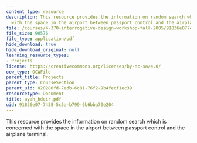 ```yaml
---
content_type: resource
description: This resource provides the information on random search which is concerned
  with the space in the airport between passport control and the airplane terminal.
file: /courses/4-370-interrogative-design-workshop-fall-2005/91836e0774385c5ab7996b6bba70e204_ayah_bdeir.pdf
file_size: 90576
file_type: application/pdf
hide_download: true
hide_download_original: null
learning_resource_types:
- Projects
license: https://creativecommons.org/licenses/by-nc-sa/4.0/
ocw_type: OCWFile
parent_title: Projects
parent_type: CourseSection
parent_uid: 020280fd-7edb-6c81-76f2-9b4fecf1ec39
resourcetype: Document
title: ayah_bdeir.pdf
uid: 91836e07-7438-5c5a-b799-6b6bba70e204
---
```

This resource provides the information on random search which is concerned with the space in the airport between passport control and the airplane terminal.